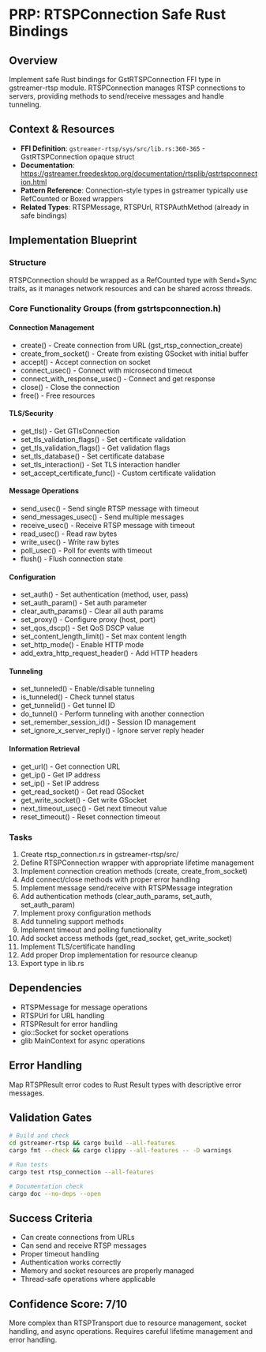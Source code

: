 # PRP: RTSPConnection Safe Rust Bindings

## Overview
Implement safe Rust bindings for GstRTSPConnection FFI type in gstreamer-rtsp module. RTSPConnection manages RTSP connections to servers, providing methods to send/receive messages and handle tunneling.

## Context & Resources
- **FFI Definition**: `gstreamer-rtsp/sys/src/lib.rs:360-365` - GstRTSPConnection opaque struct
- **Documentation**: https://gstreamer.freedesktop.org/documentation/rtsplib/gstrtspconnection.html
- **Pattern Reference**: Connection-style types in gstreamer typically use RefCounted or Boxed wrappers
- **Related Types**: RTSPMessage, RTSPUrl, RTSPAuthMethod (already in safe bindings)

## Implementation Blueprint

### Structure
RTSPConnection should be wrapped as a RefCounted type with Send+Sync traits, as it manages network resources and can be shared across threads.

### Core Functionality Groups (from gstrtspconnection.h)

#### Connection Management
- create() - Create connection from URL (gst_rtsp_connection_create)
- create_from_socket() - Create from existing GSocket with initial buffer
- accept() - Accept connection on socket
- connect_usec() - Connect with microsecond timeout
- connect_with_response_usec() - Connect and get response
- close() - Close the connection
- free() - Free resources

#### TLS/Security
- get_tls() - Get GTlsConnection
- set_tls_validation_flags() - Set certificate validation
- get_tls_validation_flags() - Get validation flags
- set_tls_database() - Set certificate database
- set_tls_interaction() - Set TLS interaction handler
- set_accept_certificate_func() - Custom certificate validation

#### Message Operations  
- send_usec() - Send single RTSP message with timeout
- send_messages_usec() - Send multiple messages
- receive_usec() - Receive RTSP message with timeout
- read_usec() - Read raw bytes
- write_usec() - Write raw bytes
- poll_usec() - Poll for events with timeout
- flush() - Flush connection state

#### Configuration
- set_auth() - Set authentication (method, user, pass)
- set_auth_param() - Set auth parameter
- clear_auth_params() - Clear all auth params
- set_proxy() - Configure proxy (host, port)
- set_qos_dscp() - Set QoS DSCP value
- set_content_length_limit() - Set max content length
- set_http_mode() - Enable HTTP mode
- add_extra_http_request_header() - Add HTTP headers

#### Tunneling
- set_tunneled() - Enable/disable tunneling
- is_tunneled() - Check tunnel status
- get_tunnelid() - Get tunnel ID
- do_tunnel() - Perform tunneling with another connection
- set_remember_session_id() - Session ID management
- set_ignore_x_server_reply() - Ignore server reply header

#### Information Retrieval
- get_url() - Get connection URL
- get_ip() - Get IP address
- set_ip() - Set IP address
- get_read_socket() - Get read GSocket
- get_write_socket() - Get write GSocket
- next_timeout_usec() - Get next timeout value
- reset_timeout() - Reset connection timeout

### Tasks
1. Create rtsp_connection.rs in gstreamer-rtsp/src/
2. Define RTSPConnection wrapper with appropriate lifetime management
3. Implement connection creation methods (create, create_from_socket)
4. Add connect/close methods with proper error handling
5. Implement message send/receive with RTSPMessage integration
6. Add authentication methods (clear_auth_params, set_auth, set_auth_param)
7. Implement proxy configuration methods
8. Add tunneling support methods
9. Implement timeout and polling functionality
10. Add socket access methods (get_read_socket, get_write_socket)
11. Implement TLS/certificate handling
12. Add proper Drop implementation for resource cleanup
13. Export type in lib.rs

## Dependencies
- RTSPMessage for message operations
- RTSPUrl for URL handling
- RTSPResult for error handling
- gio::Socket for socket operations
- glib MainContext for async operations

## Error Handling
Map RTSPResult error codes to Rust Result types with descriptive error messages.

## Validation Gates
```bash
# Build and check
cd gstreamer-rtsp && cargo build --all-features
cargo fmt --check && cargo clippy --all-features -- -D warnings

# Run tests
cargo test rtsp_connection --all-features

# Documentation check
cargo doc --no-deps --open
```

## Success Criteria
- Can create connections from URLs
- Can send and receive RTSP messages
- Proper timeout handling
- Authentication works correctly
- Memory and socket resources are properly managed
- Thread-safe operations where applicable

## Confidence Score: 7/10
More complex than RTSPTransport due to resource management, socket handling, and async operations. Requires careful lifetime management and error handling.